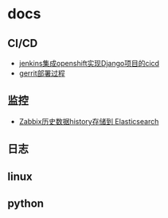 # docs
## CI/CD
- [jenkins集成openshift实现Django项目的cicd](cicd/jenkins-openshift-django/README.md)
- [gerrit部署过程](cicd/gerrit_deploy/README.md)
## 监控
- [Zabbix历史数据history存储到 Elasticsearch](monitor/zabbix-history-to-es/README.md)
## 日志

## linux

## python

